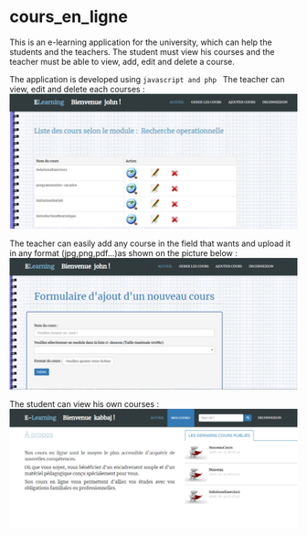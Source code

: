 # cours_en_ligne
This is an e-learning application for the university, which can help the students and the teachers.
The student must view his courses and the teacher must be able to view, add, edit and delete a course.

The application is developed using ```javascript and php ```
The teacher can view, edit and delete each courses : 
![managecourse](https://github.com/Kaoutar-Kabbaj/cours_en_ligne/blob/master/course_work/manage-courses.PNG)<br>

The teacher can easily add any course in the field that wants and upload it in any format (jpg,png,pdf...)as shown on the picture below :<br>
![addcourse](https://github.com/Kaoutar-Kabbaj/cours_en_ligne/blob/master/course_work/Add-courses.PNG)

The student can view his own courses :
![viewcourse](https://github.com/Kaoutar-Kabbaj/cours_en_ligne/blob/master/course_work/student.PNG)

